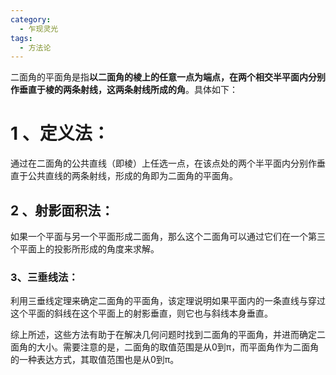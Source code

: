 ```yaml
---
category:
  - 乍现灵光
tags:
  - 方法论
---
```

二面角的平面角是指**以二面角的棱上的任意一点为端点，在两个相交半平面内分别作垂直于棱的两条射线，这两条射线所成的角**。具体如下：

# 1 、**定义法**：
通过在二面角的公共直线（即棱）上任选一点，在该点处的两个半平面内分别作垂直于公共直线的两条射线，形成的角即为二面角的平面角。
## 2 、**射影面积法**：
如果一个平面与另一个平面形成二面角，那么这个二面角可以通过它们在一个第三个平面上的投影所形成的角度来求解。
### 3、**三垂线法**：
利用三垂线定理来确定二面角的平面角，该定理说明如果平面内的一条直线与穿过这个平面的斜线在这个平面上的射影垂直，则它也与斜线本身垂直。

综上所述，这些方法有助于在解决几何问题时找到二面角的平面角，并进而确定二面角的大小。需要注意的是，二面角的取值范围是从0到π，而平面角作为二面角的一种表达方式，其取值范围也是从0到π。
